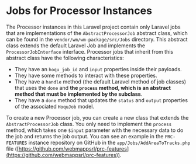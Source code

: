 # Jobs for Processor Instances

The Processor instances in this Laravel project contain only Laravel jobs that are implementations of the `AbstractProcessorJob` abstract class, which can be found in the `vendor/wm/wm-package/src/Jobs` directory. This abstract class extends the default Laravel Job and implements the `ProcessorJobInterface` interface. Processor jobs that inherit from this abstract class have the following characteristics:

- They have an `hoqu_job_id` and `input` properties inside their payloads.
- They have some methods to interact with these properties.
- They have a `handle` method (the default Laravel method of job classes) that uses the `done` and **the `process` method, which is an abstract method that must be implemented by the subclass**.
- They have a `done` method that updates the `status` and `output` properties of the associated `HoquJob` model.

To create a new Processor job, you can create a new class that extends the `AbstractProcessorJob` class. You only need to implement the `process` method, which takes one `$input` parameter with the necessary data to do the job and returns the job output. You can see an example in the `PRC-FEATURES` instance repository on GitHub in the `app/Jobs/AddAreaToTracks.php` file ([https://github.com/webmappsrl/prc-features](https://github.com/webmappsrl/prc-features)).

